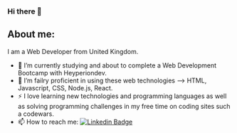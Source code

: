 ### Hi there 👋

## About me:
I am a Web Developer from United Kingdom.

- 🔭 I’m currently studying and about to complete a Web Development Bootcamp with Heyperiondev.
- 🌱 I’m failry proficient in using these web technologies --> HTML, Javascript, CSS, Node.js, React.
- ⚡ I love learning new technologies and programming languages as well as solving programming challenges in my free time on coding sites such a codewars.
- 📫 How to reach me: [![Linkedin Badge](https://img.shields.io/badge/-kakbar-blue?style=flat&logo=Linkedin&logoColor=white)]([your-linkedin-url](https://www.linkedin.com/in/shoaib-ibrahim-a8a2a52b/))

